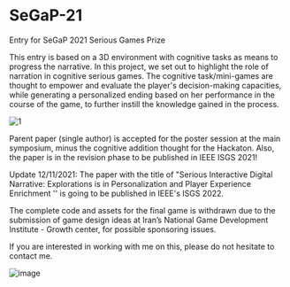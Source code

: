 # SeGaP-21
Entry for SeGaP 2021 Serious Games Prize 

This entry is based on a 3D environment with cognitive tasks as means to progress the narrative. In this project, we set out to highlight the role of narration in cognitive serious games. The cognitive task/mini-games are thought to empower and evaluate the player's decision-making capacities, while generating a personalized ending based on her performance in the course of the game, to further instill the knowledge gained in the process.

![1](https://user-images.githubusercontent.com/47105113/140274683-1046de13-2028-4c38-b76c-3585628d28ed.JPG)

Parent paper (single author) is accepted for the poster session at the main symposium, minus the cognitive addition thought for the Hackaton. 
Also, the paper is in the revision phase to be published in IEEE ISGS 2021!

Update 12/11/2021: The paper with the title of "Serious Interactive Digital Narrative: Explorations is in Personalization and Player Experience Enrichment '' is going to be published in IEEE's ISGS 2022.

The complete code and assets for the final game is withdrawn due to the submission of game design ideas at Iran’s National Game Development Institute - Growth center, for possible sponsoring issues.

If you are interested in working with me on this, please do not hesitate to contact me.

![image](https://user-images.githubusercontent.com/47105113/145672102-a229f016-c6b0-4ff5-8570-395320488e9d.png)

